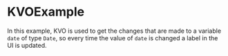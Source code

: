 # KVOExample

In this example, KVO is used to get the changes that are made to a variable `date` of type `Date`, so every time the value of `date` is changed a label in the UI is updated.
